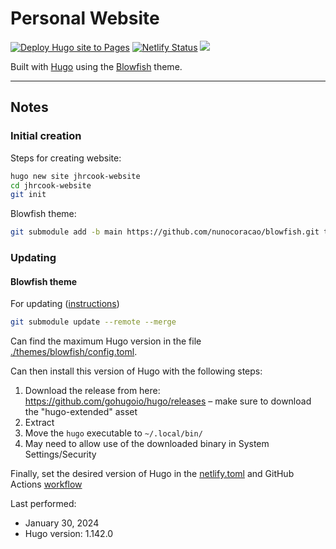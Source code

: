 # Personal Website

[![Deploy Hugo site to Pages](https://github.com/jhrcook/jhrcook-website/actions/workflows/gh-pages.yaml/badge.svg)](https://github.com/jhrcook/jhrcook-website/actions/workflows/gh-pages.yaml)
[![Netlify Status](https://api.netlify.com/api/v1/badges/476d73fd-0900-4ce7-9f2c-f06ba76fceb6/deploy-status)](https://app.netlify.com/sites/joshuacook/deploys)
![](https://img.shields.io/badge/Hugo-Academic-FF4088?logo=hugo)

Built with [Hugo](https://gohugo.io) using the [Blowfish](https://blowfish.page) theme.

---

## Notes

### Initial creation

Steps for creating website:

```bash
hugo new site jhrcook-website
cd jhrcook-website
git init
```

Blowfish theme:

```bash
git submodule add -b main https://github.com/nunocoracao/blowfish.git themes/blowfish

```

### Updating

#### Blowfish theme

For updating ([instructions](https://blowfish.page/docs/installation/#installing-updates))

```bash
git submodule update --remote --merge
```

Can find the maximum Hugo version in the file [./themes/blowfish/config.toml](./themes/blowfish/config.toml).

Can then install this version of Hugo with the following steps:

1. Download the release from here: <https://github.com/gohugoio/hugo/releases> – make sure to download the "hugo-extended" asset
2. Extract
3. Move the `hugo` executable to `~/.local/bin/`
4. May need to allow use of the downloaded binary in System Settings/Security

Finally, set the desired version of Hugo in the [netlify.toml](./netlify.toml) and GitHub Actions [workflow](.github/workflows/gh-pages.yaml)

Last performed:

- January 30, 2024
- Hugo version: 1.142.0
